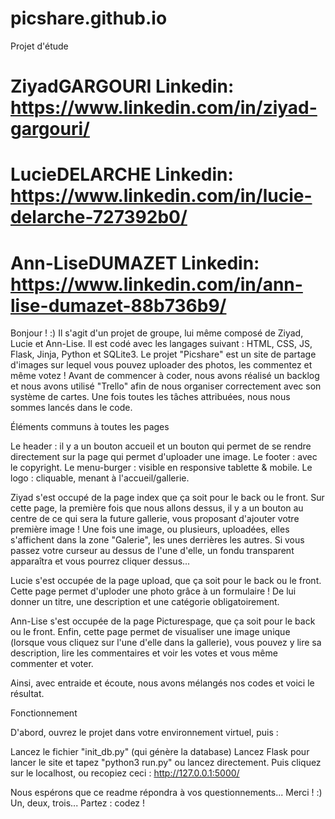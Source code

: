 # picshare.github.io
Projet d'étude
# ZiyadGARGOURI Linkedin: https://www.linkedin.com/in/ziyad-gargouri/
# LucieDELARCHE Linkedin: https://www.linkedin.com/in/lucie-delarche-727392b0/
# Ann-LiseDUMAZET Linkedin: https://www.linkedin.com/in/ann-lise-dumazet-88b736b9/

Bonjour ! :)
Il s'agit d'un projet de groupe, lui même composé de Ziyad, Lucie et Ann-Lise.
Il est codé avec les langages suivant : HTML, CSS, JS, Flask, Jinja, Python et SQLite3.
Le projet "Picshare" est un site de partage d'images sur lequel vous pouvez uploader des photos, les commentez et même votez !
Avant de commencer à coder, nous avons réalisé un backlog et nous avons utilisé "Trello" afin de nous organiser correctement avec son système de cartes.
Une fois toutes les tâches attribuées, nous nous sommes lancés dans le code.

Éléments communs à toutes les pages

Le header : il y a un bouton accueil et un bouton qui permet de se rendre directement sur la page qui permet d'uploader une image. 
Le footer : avec le copyright. 
Le menu-burger : visible en responsive tablette & mobile. 
Le logo : cliquable, menant à l'accueil/gallerie.


Ziyad s'est occupé de la page index que ça soit pour le back ou le front. 
Sur cette page, la première fois que nous allons dessus, il y a un bouton au centre de ce qui sera la future gallerie, vous proposant d'ajouter votre première image !
Une fois une image, ou plusieurs, uploadées, elles s'affichent dans la zone "Galerie", les unes derrières les autres.
Si vous passez votre curseur au dessus de l'une d'elle, un fondu transparent apparaîtra et vous pourrez cliquer dessus...


Lucie s'est occupée de la page upload, que ça soit pour le back ou le front. 
Cette page permet d'uploder une photo grâce à un formulaire ! De lui donner un titre, une description et une catégorie obligatoirement.


Ann-Lise s'est occupée de la page Picturespage, que ça soit pour le back ou le front. 
Enfin, cette page permet de visualiser une image unique (lorsque vous cliquez sur l'une d'elle dans la gallerie), vous pouvez y lire sa description, lire les commentaires et voir les votes et vous même commenter et voter.


Ainsi, avec entraide et écoute, nous avons mélangés nos codes et voici le résultat.

Fonctionnement

D'abord, ouvrez le projet dans votre environnement virtuel, puis :

Lancez le fichier "init_db.py" (qui génère la database)
Lancez Flask pour lancer le site et tapez "python3 run.py" ou lancez directement.
Puis cliquez sur le localhost, ou recopiez ceci : http://127.0.0.1:5000/


Nous espérons que ce readme répondra à vos questionnements...
Merci ! :)
Un, deux, trois... Partez : codez !
